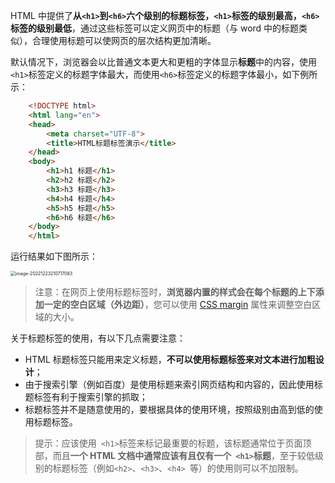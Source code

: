 HTML 中提供了**从`<h1>`到`<h6>`六个级别的标题标签，`<h1>`标签的级别最高，`<h6>`标签的级别最低**，通过这些标签可以定义网页中的标题（与 word 中的标题类似），合理使用标题可以使网页的层次结构更加清晰。

默认情况下，浏览器会以比普通文本更大和更粗的字体显示**标题**中的内容，使用`<h1>`标签定义的标题字体最大，而使用`<h6>`标签定义的标题字体最小，如下例所示：

```html
    <!DOCTYPE html>
    <html lang="en">
    <head>
        <meta charset="UTF-8">
        <title>HTML标题标签演示</title>
    </head>
    <body>
        <h1>h1 标题</h1>
        <h2>h2 标题</h2>
        <h3>h3 标题</h3>
        <h4>h4 标题</h4>
        <h5>h5 标题</h5>
        <h6>h6 标题</h6>
    </body>
    </html>
```

运行结果如下图所示：

<img src="C:\Users\DELL\AppData\Roaming\Typora\typora-user-images\image-20221223210717083.png" alt="image-20221223210717083" style="zoom:50%;" />

> 注意：在网页上使用标题标签时，**浏览器内置的样式会在每个标题的上下添加一定的空白区域（外边距）**，您可以使用 [CSS margin](http://c.biancheng.net/css3/margin.html) 属性来调整空白区域的大小。

关于标题标签的使用，有以下几点需要注意：

- HTML 标题标签只能用来定义标题，**不可以使用标题标签来对文本进行加粗设计**；
- 由于搜索引擎（例如百度）是使用标题来索引网页结构和内容的，因此使用标题标签有利于搜索引擎的抓取；
- 标题标签并不是随意使用的，要根据具体的使用环境，按照级别由高到低的使用标题标签。

> 提示：应该使用` <h1>`标签来标记最重要的标题，该标题通常位于页面顶部，而且**一个 HTML 文档中通常应该有且仅有一个` <h1>`标题**，至于较低级别的标题标签（例如`<h2>`、`<h3>`、`<h4> `等）的使用则可以不加限制。